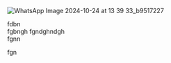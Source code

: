 ![WhatsApp Image 2024-10-24 at 13 39 33_b9517227](https://github.com/user-attachments/assets/b125fe60-f316-490c-a84a-56b6f4abfa0b)
<p>fdbn<br/>
fgbngh
fgndghndgh<br/>
fgnn

fgn
</p>

